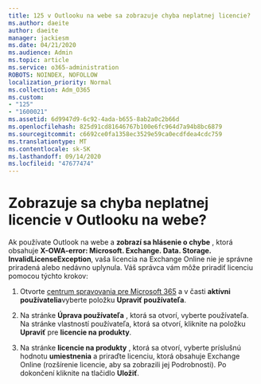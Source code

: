 ```yaml
---
title: 125 v Outlooku na webe sa zobrazuje chyba neplatnej licencie?
ms.author: daeite
author: daeite
manager: jackiesm
ms.date: 04/21/2020
ms.audience: Admin
ms.topic: article
ms.service: o365-administration
ROBOTS: NOINDEX, NOFOLLOW
localization_priority: Normal
ms.collection: Adm_O365
ms.custom:
- "125"
- "1600021"
ms.assetid: 6d9947d9-6c92-4ada-b655-8ab2a0c2b66d
ms.openlocfilehash: 825d91cd81646767b100e6fc964d7a94b8bc6879
ms.sourcegitcommit: c6692ce0fa1358ec3529e59ca0ecdfdea4cdc759
ms.translationtype: MT
ms.contentlocale: sk-SK
ms.lasthandoff: 09/14/2020
ms.locfileid: "47677474"
---
```

# <a name="getting-an-invalid-license-error-in-outlook-on-the-web"></a>Zobrazuje sa chyba neplatnej licencie v Outlooku na webe?

Ak používate Outlook na webe a **zobrazí sa hlásenie o chybe** , ktorá obsahuje **X-OWA-error: Microsoft. Exchange. Data. Storage. InvalidLicenseException**, vaša licencia na Exchange Online nie je správne priradená alebo nedávno uplynula. Váš správca vám môže priradiť licenciu pomocou týchto krokov:
  
1. Otvorte [centrum spravovania pre Microsoft 365](https://portal.office.com/adminportal/home#/homepage) a v časti **aktívni používatelia**vyberte položku **Upraviť používateľa**.

2. Na stránke **Úprava používateľa** , ktorá sa otvorí, vyberte používateľa. Na stránke vlastností používateľa, ktorá sa otvorí, kliknite na položku **Upraviť** pre **licencie na produkty**.

3. Na stránke **licencie na produkty** , ktorá sa otvorí, vyberte príslušnú hodnotu **umiestnenia** a priraďte licenciu, ktorá obsahuje Exchange Online (rozšírenie licencie, aby sa zobrazili jej Podrobnosti). Po dokončení kliknite na tlačidlo **Uložiť**.
